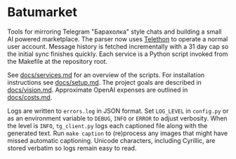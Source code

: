 # Batumarket

Tools for mirroring Telegram "Барахолка" style chats and building a small AI powered marketplace.  The parser now uses [Telethon](https://github.com/LonamiWebs/Telethon) to operate a normal user account.  Message history is fetched incrementally with a 31 day cap so the initial sync finishes quickly.  Each service is a Python script invoked from the Makefile at the repository root.

See [docs/services.md](docs/services.md) for an overview of the scripts.
For installation instructions see [docs/setup.md](docs/setup.md).
The project goals are described in [docs/vision.md](docs/vision.md).
Approximate OpenAI expenses are outlined in [docs/costs.md](docs/costs.md).

Logs are written to `errors.log` in JSON format. Set `LOG_LEVEL` in
`config.py` or as an environment variable to `DEBUG`, `INFO` or `ERROR` to
adjust verbosity. When the level is `INFO`, `tg_client.py` logs each
captioned file along with the generated text. Run `make caption` to
(re)process any images that might have missed automatic captioning. Unicode
characters, including Cyrillic, are stored verbatim so logs remain easy to
read.
